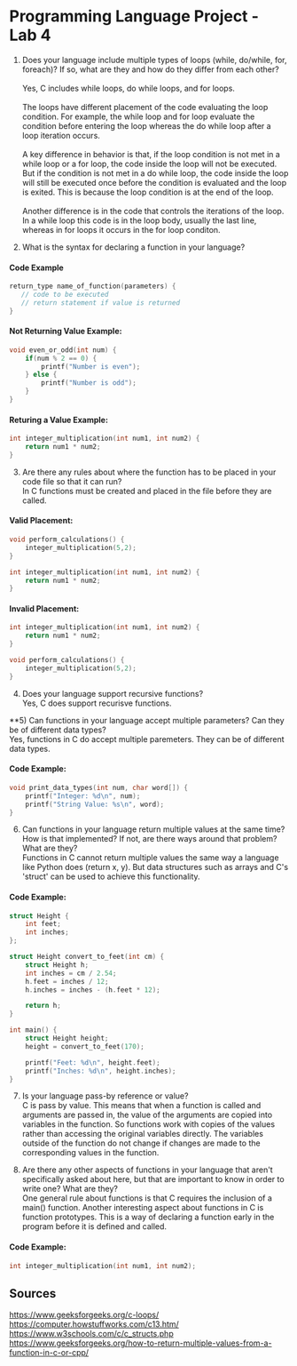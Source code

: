 # Programming Language Project - Lab 4

1) Does your language include multiple types of loops (while, do/while, for, foreach)? If
so, what are they and how do they differ from each other? 
<br><br>Yes, C includes while loops, do while loops, and for loops. 
<br><br>The loops have different placement of the code evaluating the loop condition. For example, the while loop and for loop evaluate the condition before entering the loop whereas the do while loop after a loop iteration occurs. 
<br><br>A key difference in behavior is that, if the loop condition is not met in a while loop or a for loop, the code inside the loop will not be executed. But if the condition is not met in a do while loop, the code inside the loop will still be executed once before the condition is evaluated and the loop is exited. This is because the loop condition is at the end of the loop. 
<br><br>Another difference is in the code that controls the iterations of the loop. In a while loop this code is in the loop body, usually the last line, whereas in for loops it occurs in the for loop conditon.

2) What is the syntax for declaring a function in your language?

#### Code Example
 ```c
return_type name_of_function(parameters) {
    // code to be executed
    // return statement if value is returned
}
```

#### Not Returning Value Example: 

```c
void even_or_odd(int num) {
    if(num % 2 == 0) {
        printf("Number is even");
    } else {
        printf("Number is odd");
    }
}
```

#### Returing a Value Example:

```c
int integer_multiplication(int num1, int num2) {
    return num1 * num2;
}
```

3) Are there any rules about where the function has to be placed in your code file so that
it can run?
<br>In C functions must be created and placed in the file before they are called.

#### Valid Placement:

```c
void perform_calculations() {
    integer_multiplication(5,2);
}

int integer_multiplication(int num1, int num2) {
    return num1 * num2;
}
```

#### Invalid Placement:

```c
int integer_multiplication(int num1, int num2) {
    return num1 * num2;
}

void perform_calculations() {
    integer_multiplication(5,2);
}
```

4) Does your language support recursive functions? 
<br> Yes, C does support recurisve functions.

**5) Can functions in your language accept multiple parameters? Can they be of different
data types?
<br>Yes, functions in C do accept multiple paremeters. They can be of different data types. 

#### Code Example: 

```c
void print_data_types(int num, char word[]) {
    printf("Integer: %d\n", num);
    printf("String Value: %s\n", word);
}
```

6) Can functions in your language return multiple values at the same time? How is that
implemented? If not, are there ways around that problem? What are they?
<br> Functions in C cannot return multiple values the same way a language like Python does (return x, y). But data structures such as arrays and C's 'struct' can be used to achieve this functionality. 

#### Code Example: 

```c
struct Height {
    int feet;
    int inches;
};

struct Height convert_to_feet(int cm) {
    struct Height h;
    int inches = cm / 2.54;
    h.feet = inches / 12;
    h.inches = inches - (h.feet * 12);

    return h;
}

int main() {
    struct Height height;
    height = convert_to_feet(170);

    printf("Feet: %d\n", height.feet);
    printf("Inches: %d\n", height.inches);
}
```

7) Is your language pass-by reference or value?
<br> C is pass by value. This means that when a function is called and arguments are passed in, the value of the arguments are copied into variables in the function. So functions work with copies of the values rather than accessing the original variables directly. The variables outside of the function do not change if changes are made to the corresponding values in the function.

8) Are there any other aspects of functions in your language that aren't specifically asked
about here, but that are important to know in order to write one? What are they?
<br>One general rule about functions is that C requires the inclusion of a main() function. Another interesting aspect about functions in C is function prototypes. This is a way of declaring a function early in the program before it is defined and called.

#### Code Example: 

```c
int integer_multiplication(int num1, int num2);
```

## Sources
https://www.geeksforgeeks.org/c-loops/
https://computer.howstuffworks.com/c13.htm/
https://www.w3schools.com/c/c_structs.php
https://www.geeksforgeeks.org/how-to-return-multiple-values-from-a-function-in-c-or-cpp/